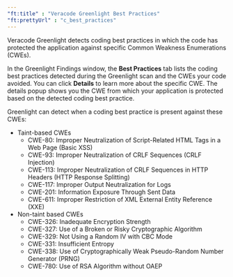 ```yaml
---
"ft:title" : "Veracode Greenlight Best Practices"
"ft:prettyUrl" : "c_best_practices"
---
```

Veracode Greenlight detects coding best practices in which the code has protected the application against specific Common Weakness Enumerations (CWEs).

In the Greenlight Findings window, the **Best Practices** tab lists the coding best practices detected during the Greenlight scan and the CWEs your code avoided. You can click **Details** to learn more about the specific CWE. The details popup shows you the CWE from which your application is protected based on the detected coding best practice.

Greenlight can detect when a coding best practice is present against these CWEs:

-   Taint-based CWEs
    -   CWE-80: Improper Neutralization of Script-Related HTML Tags in a Web Page (Basic XSS)
    -   CWE-93: Improper Neutralization of CRLF Sequences (CRLF Injection)
    -   CWE-113: Improper Neutralization of CRLF Sequences in HTTP Headers (HTTP Response Splitting)
    -   CWE-117: Improper Output Neutralization for Logs
    -   CWE-201: Information Exposure Through Sent Data
    -   CWE-611: Improper Restriction of XML External Entity Reference (XXE)
-   Non-taint based CWEs
    -   CWE-326: Inadequate Encryption Strength
    -   CWE-327: Use of a Broken or Risky Cryptographic Algorithm
    -   CWE-329: Not Using a Random IV with CBC Mode
    -   CWE-331: Insufficient Entropy
    -   CWE-338: Use of Cryptographically Weak Pseudo-Random Number Generator (PRNG)
    -   CWE-780: Use of RSA Algorithm without OAEP